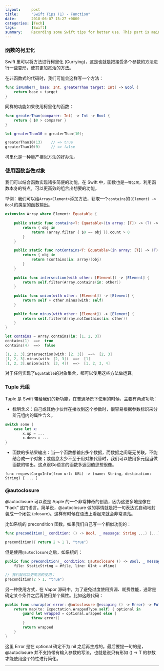 ```yaml
---
layout: 	post
title:  	"Swift Tips (1) - Function"
date:   	2018-06-07 15:27 +0800
categories: [Tech]
tags:       [Swift]
summary: 	Recording some Swift tips for better use. This part is mainly about functions.
---
```


### 函数的柯里化

Swift 里可以将方法进行柯里化 (Currying)，这是也就是把接受多个参数的方法进行一些变形，使其更加灵活的方法。

在非函数式的代码时，我们可能会这样写一个方法：

```swift
func isNumber(_ base: Int, greaterThan target: Int) -> Bool {
	return base > target
}
```

同样的功能如果使用柯里化的函数：

```swift
func greaterThan(comparer: Int) -> Int -> Bool {
    return { $0 > comparer }
}

let greaterThan10 = greaterThan(10);

greaterThan10(13)    // => true
greaterThan10(9)     // => false
```

柯里化是一种量产相似方法的好办法。

### 使用函数当做对象

我们可以结合函数实现诸多简便的功能，在 Swift 中，函数也是`一等公民`，利用函数本身的特点，可以更高效的组合出想要的功能。

举例：我们可以给`Array<Element>`添加方法，获取一个`contains`的`(Element) -> Bool`的类型的函数输出。

```swift
extension Array where Element: Equatable {
    
    public static func contains<T: Equatable>(in array: [T]) -> (T) -> Bool {
        return { obj in
            return (array.filter { $0 == obj }).count > 0
        }
    }
    
    public static func notContains<T: Equatable>(in array: [T]) -> (T) -> Bool {
        return { obj in
            return !contains(in: array)(obj)
        }
    }
    
    public func intersection(with other: [Element]) -> [Element] {
        return self.filter(Array.contains(in: other))
    }
    
    public func union(with other: [Element]) -> [Element] {
        return self + other.minus(with: self)
    }
    
    public func minus(with other: [Element]) -> [Element] {
        return self.filter(Array.notContains(in: other))
    }
}

let contains = Array.contains(in: [1, 2, 3])
contains(1)  ==>  true
contains(4)  ==>  false

[1, 2, 3].intersection(with: [2, 3])  ==>  [2, 3]
[1, 2, 3].minus(with: [2, 3])  ==>  [1]
[1, 2, 3].union(with: [3, 4])  ==>  [1, 2, 3, 4]

```

对于任何实现了`Equatable`的对象集合，都可以使用这些方法做运算。

### Tuple 元组

Tuple 是 Swift 带给我们的新功能，在普通场景下使用的时候，主要有两点功能：

- 标明含义：自己或其他小伙伴在接收到这个参数时，很容易根据参数标识来分辨元组内的属性含义。

```swift
switch some {
	case let x:
		x.up = ...
		x.down = ...
}
```


- 函数的多结果输出：当一个函数想输出多个数据，而数据之间毫无关联，不能结合成一个对象；或信息太少不至于用对象代替时，我们可以使用多元组当做函数的输出。这点跟Go语言的函数多返回值思想很像。

```
func requestCargoInfo(from url: URL) -> (name: String, destination: String) { ... }
```


### @autoclosure

@autoclosure 可以说是 Apple 的一个非常神奇的创造，因为这更多地是像在 “hack” 这门语言。简单说，@autoclosure 做的事情就是把一句表达式自动地封装成一个闭包 (closure)。这样有时候在语法上看起来就会非常漂亮。

比如系统的 precondition 函数，如果我们自己写一个相似功能的：

```swift
func precondition(_ condition: () -> Bool, _ message: String ...) {...}

precondition({ return 2 > 1 }, "true")
```

但是使用`@autoclosure`之后，如系统的：

```swift
public func precondition(_ condition: @autoclosure () -> Bool, _ message: @autoclosure () -> String = default, 
	file: StaticString = #file, line: UInt = #line)

// 我们就可以更简洁的使用：
precondition(2 > 1, "true")
```

另一种使用方式，在 Vapor 源码中，为了避免过度使用资源、耗费性能，通常是确定某个条件之后再使用某个属性。比如这段代码：

```swift
public func unwrap(or error: @autoclosure @escaping () -> Error) -> Future<Expectation.WrappedType> {
    return map(to: Expectation.WrappedType.self) { optional in
        guard let wrapped = optional.wrapped else {
            throw error()
        }
        return wrapped
	}
}
```

这里 Error 是在 optional 确定不为 nil 之后再生成的。最后要提一句的是，@autoclosure 并不支持带有输入参数的写法，也就是说只有形如 () -> T 的参数才能使用这个特性进行简化。

---

